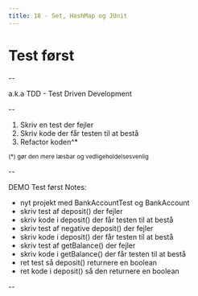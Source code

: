 ```yaml
---
title: 18 - Set, HashMap og JUnit
---
```




<!-- .slide: class="cover-6" -->
# Test først

--

a.k.a TDD - Test Driven Development

--

1. Skriv en test der fejler
2. Skriv kode der får testen til at bestå
3. Refactor koden^*

<small>(*) gør den mere læsbar og vedligeholdelsesvenlig</small>

--
<!-- .slide: class="o-sunlit-energy" -->
DEMO Test først
Notes:
- nyt projekt med BankAccountTest og BankAccount
- skriv test af deposit() der fejler
- skriv kode i deposit() der får testen til at bestå
- skriv test af negative deposit() der fejler
- skriv kode i deposit() der får testen til at bestå
- skriv test af getBalance() der fejler
- skriv kode i getBalance() der får testen til at bestå
- ret test så deposit() returnere en boolean
- ret kode i deposit() så den returnere en boolean

--